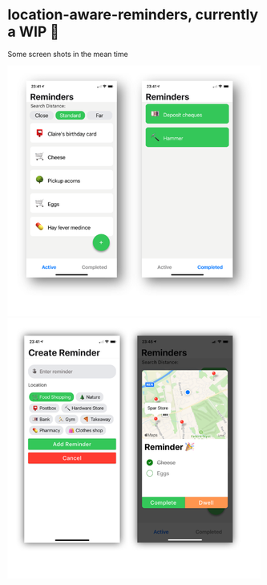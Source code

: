 # location-aware-reminders, currently a WIP 🚧

Some screen shots in the mean time


<img src="assets/readme_images/homescreen.png"  />
<img src="assets/readme_images/other_screens.png"  />
